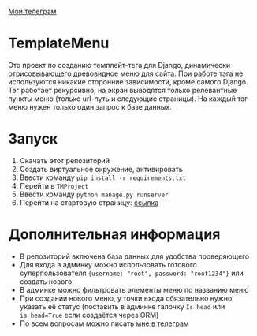 [Мой телеграм](https://t.me/misty_light)

# TemplateMenu

Это проект по созданию темплейт-тега для Django, динамически отрисовывающего древовидное меню для сайта. При работе тэга не используются никакие сторонние зависимости, кроме самого Django.   
Тэг работает рекурсивно, на экран выводятся только релевантные пункты меню (только url-путь и следующие страницы). На каждый тэг меню нужен только один запрос к базе данных.

# Запуск

1. Скачать этот репозиторий
2. Создать виртуальное окружение, активировать
3. Ввести команду `pip install -r requirements.txt`
4. Перейти в `TMProject`
5. Ввести команду `python manage.py runserver`
6. Перейти на стартовую страницу: [ссылка](http://127.0.0.1:8000/v1/main/)

# Дополнительная информация

* В репозиторий включена база данных для удобства проверяющего
* Для входа в админку можно использовать готового суперпользователя `{username: "root", password: "root1234"}` или создать нового
* В админке можно фильтровать элементы меню по названию меню
* При создании нового меню, у точки входа обязательно нужно указать её статус (поставить в админке галочку `Is head` или `is_head=True` если создаётся через ORM)
* По всем вопросам можно писать [мне в телеграм](https://t.me/misty_light)
